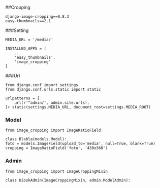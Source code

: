 ##Cropping

    django-image-cropping==0.8.3
    easy-thumbnails==2.1

###Setting

    MEDIA_URL = '/media/'

    INSTALLED_APPS = [
        ...
        'easy_thumbnails',
        'image_cropping'
    ]

###Url

    from django.conf import settings
    from django.conf.urls.static import static

    urlpatterns = [
        url(r'^admin/', admin.site.urls),
    ]+ static(settings.MEDIA_URL, document_root=settings.MEDIA_ROOT)    

### Model

    from image_cropping import ImageRatioField

    class Blabla(models.Model):
    foto = models.ImageField(upload_to='media', null=True, blank=True)
    cropping = ImageRatioField('foto', '430x360')

### Admin

    from image_cropping import ImageCroppingMixin

    class KioskAdmin(ImageCroppingMixin, admin.ModelAdmin):
